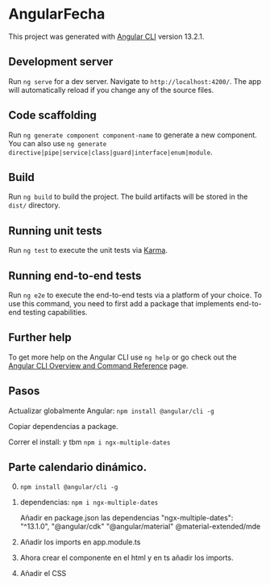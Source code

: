 # AngularFecha

This project was generated with [Angular CLI](https://github.com/angular/angular-cli) version 13.2.1.

## Development server

Run `ng serve` for a dev server. Navigate to `http://localhost:4200/`. The app will automatically reload if you change any of the source files.

## Code scaffolding

Run `ng generate component component-name` to generate a new component. You can also use `ng generate directive|pipe|service|class|guard|interface|enum|module`.

## Build

Run `ng build` to build the project. The build artifacts will be stored in the `dist/` directory.

## Running unit tests

Run `ng test` to execute the unit tests via [Karma](https://karma-runner.github.io).

## Running end-to-end tests

Run `ng e2e` to execute the end-to-end tests via a platform of your choice. To use this command, you need to first add a package that implements end-to-end testing capabilities.

## Further help

To get more help on the Angular CLI use `ng help` or go check out the [Angular CLI Overview and Command Reference](https://angular.io/cli) page.


## Pasos

Actualizar globalmente Angular: `npm install @angular/cli -g`

Copiar dependencias a package.

Correr el install: y tbm `npm i ngx-multiple-dates`



## Parte calendario dinámico.

0. `npm install @angular/cli -g`

1. dependencias: `npm i ngx-multiple-dates`

    Añadir en package.json las dependencias
    "ngx-multiple-dates": "^13.1.0",
 "@angular/cdk"  "@angular/material" @material-extended/mde

2. Añadir los imports en app.module.ts


3. Ahora crear el componente en el html y en ts añadir los imports.

4. Añadir el CSS